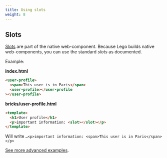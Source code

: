 ```yaml
---
title: Using slots
weight: 8
---
```


## Slots

[Slots](https://developer.mozilla.org/en-US/docs/Web/HTML/Element/slot) are part of the
native web-component.
Because Lego builds native web-components, you can use the standard _slots_ as documented.

Example:

**index.html**

```html
<user-profile>
  <span>This user is in Paris</span>
  <user-profile></user-profile
></user-profile>
```

**bricks/user-profile.html**

```html
<template>
  <h1>User profile</h1>
  <p>important information: <slot></slot></p>
</template>
```

Will write `…<p>important information: <span>This user is in Paris</span></p>`

[See more advanced examples](https://developer.mozilla.org/en-US/docs/Web/Web_Components/Using_templates_and_slots#Adding_flexibility_with_slots).
